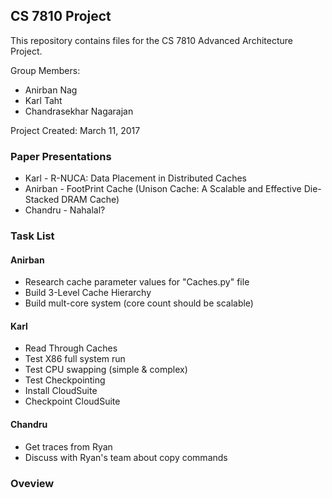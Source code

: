 ## CS 7810 Project

This repository contains files for the CS 7810 Advanced Architecture Project.

Group Members:
*	Anirban Nag
* Karl Taht
* Chandrasekhar Nagarajan

Project Created: March 11, 2017

### Paper Presentations
*	Karl    - R-NUCA: Data Placement in Distributed Caches
* Anirban - FootPrint Cache (Unison Cache: A Scalable and Effective Die-Stacked DRAM Cache)
* Chandru - Nahalal? 


### Task List

#### Anirban

* Research cache parameter values for "Caches.py" file
* Build 3-Level Cache Hierarchy
* Build mult-core system (core count should be scalable)

#### Karl

* Read Through Caches
* Test X86 full system run
* Test CPU swapping (simple & complex)
* Test Checkpointing
* Install CloudSuite
* Checkpoint CloudSuite

#### Chandru

*	Get traces from Ryan
*	Discuss with Ryan's team about copy commands

### Oveview


